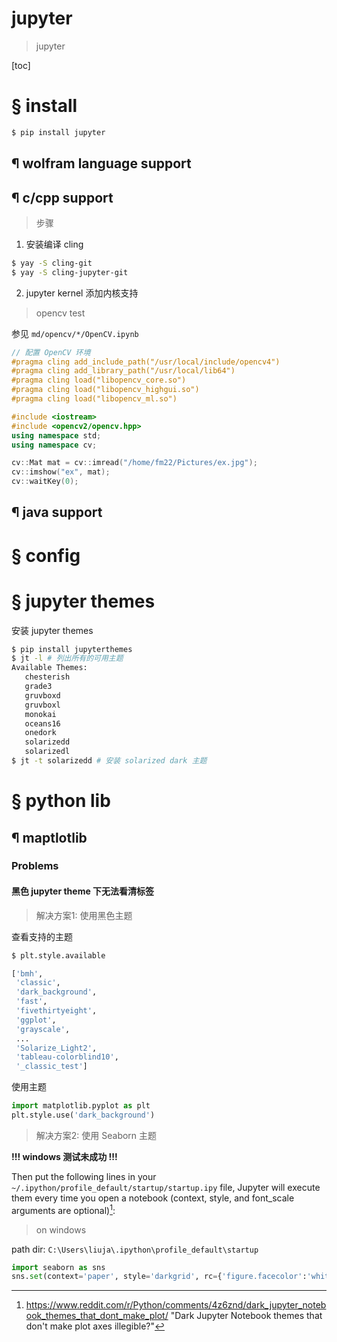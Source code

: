 # jupyter

> jupyter

[toc]

# &sect; install

```bash
$ pip install jupyter
```

## &para; wolfram language support

## &para; c/cpp support

> 步骤

1. 安装编译 cling

```bash
$ yay -S cling-git
$ yay -S cling-jupyter-git
```

2. jupyter kernel 添加内核支持

> opencv test

参见 `md/opencv/*/OpenCV.ipynb`

```cpp
// 配置 OpenCV 环境
#pragma cling add_include_path("/usr/local/include/opencv4")
#pragma cling add_library_path("/usr/local/lib64")
#pragma cling load("libopencv_core.so")
#pragma cling load("libopencv_highgui.so")
#pragma cling load("libopencv_ml.so")

#include <iostream>
#include <opencv2/opencv.hpp>
using namespace std;
using namespace cv;

cv::Mat mat = cv::imread("/home/fm22/Pictures/ex.jpg");
cv::imshow("ex", mat);
cv::waitKey(0);
```

## &para; java support

# &sect; config



# &sect; jupyter themes

安装 jupyter themes

```bash
$ pip install jupyterthemes
$ jt -l # 列出所有的可用主题
Available Themes: 
   chesterish
   grade3
   gruvboxd
   gruvboxl
   monokai
   oceans16
   onedork
   solarizedd
   solarizedl
$ jt -t solarizedd # 安装 solarized dark 主题
```

# &sect; python lib

## &para; maptlotlib

### Problems

#### 黑色 jupyter theme 下无法看清标签

> 解决方案1: 使用黑色主题

查看支持的主题

```python
$ plt.style.available

['bmh',
 'classic',
 'dark_background',
 'fast',
 'fivethirtyeight',
 'ggplot',
 'grayscale',
 ...
 'Solarize_Light2',
 'tableau-colorblind10',
 '_classic_test']
```

使用主题

```python
import matplotlib.pyplot as plt
plt.style.use('dark_background')
```

> 解决方案2: 使用 Seaborn 主题

**!!! windows 测试未成功 !!!**

Then put the following lines in your `~/.ipython/profile_default/startup/startup.ipy` file, Jupyter will execute them every time you open a notebook (context, style, and font_scale arguments are optional)[^1]:

> on windows

path dir: `C:\Users\liuja\.ipython\profile_default\startup`

```python
import seaborn as sns
sns.set(context='paper', style='darkgrid', rc={'figure.facecolor':'white'}, font_scale=1.2)
```

[^1]: https://www.reddit.com/r/Python/comments/4z6znd/dark_jupyter_notebook_themes_that_dont_make_plot/ "Dark Jupyter Notebook themes that don't make plot axes illegible?"